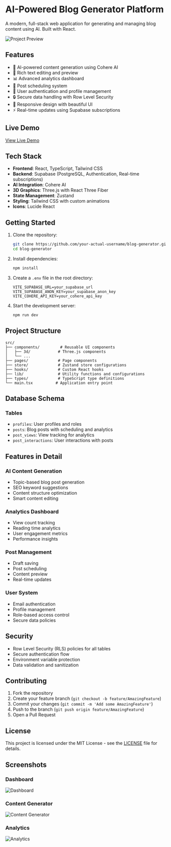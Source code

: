 # AI-Powered Blog Generator Platform

A modern, full-stack web application for generating and managing blog content using AI. Built with React.

![Project Preview](https://images.unsplash.com/photo-1486312338219-ce68d2c6f44d?auto=format&fit=crop&q=80&w=2400)

## Features

- 🤖 AI-powered content generation using Cohere AI
- 📝 Rich text editing and preview
- 📊 Advanced analytics dashboard
- 📅 Post scheduling system
- 👥 User authentication and profile management
- 🔒 Secure data handling with Row Level Security
- 📱 Responsive design with beautiful UI
- ⚡ Real-time updates using Supabase subscriptions

## Live Demo

[View Live Demo](https://your-deployed-app-url.netlify.app)

## Tech Stack

- **Frontend**: React, TypeScript, Tailwind CSS
- **Backend**: Supabase (PostgreSQL, Authentication, Real-time subscriptions)
- **AI Integration**: Cohere AI
- **3D Graphics**: Three.js with React Three Fiber
- **State Management**: Zustand
- **Styling**: Tailwind CSS with custom animations
- **Icons**: Lucide React

## Getting Started

1. Clone the repository:
   ```bash
   git clone https://github.com/your-actual-username/blog-generator.git
   cd blog-generator
   ```

2. Install dependencies:
   ```bash
   npm install
   ```

3. Create a `.env` file in the root directory:
   ```env
   VITE_SUPABASE_URL=your_supabase_url
   VITE_SUPABASE_ANON_KEY=your_supabase_anon_key
   VITE_COHERE_API_KEY=your_cohere_api_key
   ```

4. Start the development server:
   ```bash
   npm run dev
   ```

## Project Structure

```
src/
├── components/         # Reusable UI components
│   ├── 3d/            # Three.js components
│   └── ...
├── pages/             # Page components
├── store/             # Zustand store configurations
├── hooks/             # Custom React hooks
├── lib/               # Utility functions and configurations
├── types/             # TypeScript type definitions
└── main.tsx          # Application entry point
```

## Database Schema

### Tables

- `profiles`: User profiles and roles
- `posts`: Blog posts with scheduling and analytics
- `post_views`: View tracking for analytics
- `post_interactions`: User interactions with posts

## Features in Detail

### AI Content Generation
- Topic-based blog post generation
- SEO keyword suggestions
- Content structure optimization
- Smart content editing

### Analytics Dashboard
- View count tracking
- Reading time analytics
- User engagement metrics
- Performance insights

### Post Management
- Draft saving
- Post scheduling
- Content preview
- Real-time updates

### User System
- Email authentication
- Profile management
- Role-based access control
- Secure data policies

## Security

- Row Level Security (RLS) policies for all tables
- Secure authentication flow
- Environment variable protection
- Data validation and sanitization

## Contributing

1. Fork the repository
2. Create your feature branch (`git checkout -b feature/AmazingFeature`)
3. Commit your changes (`git commit -m 'Add some AmazingFeature'`)
4. Push to the branch (`git push origin feature/AmazingFeature`)
5. Open a Pull Request

## License

This project is licensed under the MIT License - see the [LICENSE](LICENSE) file for details.


## Screenshots

### Dashboard
![Dashboard](https://images.unsplash.com/photo-1460925895917-afdab827c52f?auto=format&fit=crop&q=80&w=2400)

### Content Generator
![Content Generator](https://images.unsplash.com/photo-1504868584819-f8e8b4b6d7e3?auto=format&fit=crop&q=80&w=2400)

### Analytics
![Analytics](https://images.unsplash.com/photo-1551288049-bebda4e38f71?auto=format&fit=crop&q=80&w=2400)
